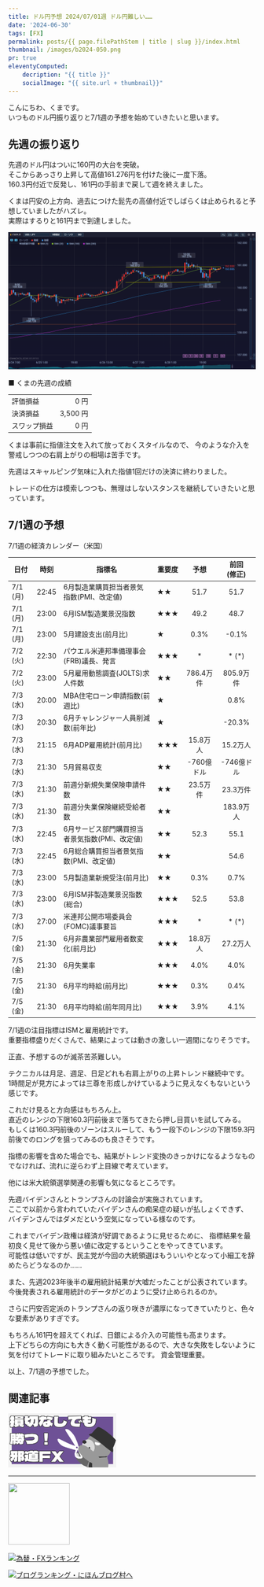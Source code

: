 ```yaml
---
title: ドル円予想 2024/07/01週 ドル円難しい……
date: '2024-06-30'
tags: [FX]
permalink: posts/{{ page.filePathStem | title | slug }}/index.html
thumbnail: /images/b2024-050.png
pr: true
eleventyComputed:
    decription: "{{ title }}"
    socialImage: "{{ site.url + thumbnail}}"
---
```


こんにちわ、くまです。<br/>
いつものドル円振り返りと7/1週の予想を始めていきたいと思います。

## 先週の振り返り

先週のドル円はついに160円の大台を突破。<br/>
そこからあっさり上昇して高値161.276円を付けた後に一度下落。<br/>
160.3円付近で反発し、161円の手前まで戻して週を終えました。

くまは円安の上方向、過去につけた髭先の高値付近でしばらくは止められると予想していましたがハズレ。<br/>
実際はするりと161円まで到達しました。


![](/images/b2024-050-01.png)


■ くまの先週の成績

<table style="min-width:18rem">
<tr>
    <td>評価損益</td>
    <td style="text-align:right">0 円</td>
</tr>
<tr><td>決済損益</td><td style="text-align:right">3,500 円</tr></tr>
<tr><td>スワップ損益</td><td style="text-align:right"> 0 円 </td></tr>
</table>

くまは事前に指値注文を入れて放っておくスタイルなので、
今のような介入を警戒しつつの右肩上がりの相場は苦手です。

先週はスキャルピング気味に入れた指値1回だけの決済に終わりました。

トレードの仕方は模索しつつも、無理はしないスタンスを継続していきたいと思っています。


## 7/1週の予想

7/1週の経済カレンダー（米国）

<div class="post__financial-calendar">

| 日付 | 時刻 | 指標名 | 重要度 | 予想 | 前回 <br/>(修正) |
|---|---|---|---|:---:|:---:|
| 7/1 (月) | 22:45 | 6月製造業購買担当者景気指数(PMI、改定値) | ★★ | 51.7 | 51.7 |
| 7/1 (月) | 23:00 | 6月ISM製造業景況指数 | ★★★ | 49.2 | 48.7 |
| 7/1 (月) | 23:00 | 5月建設支出(前月比) | ★ | 0.3% | -0.1% |
| 7/2 (火) | 22:30 | パウエル米連邦準備理事会(FRB)議長、発言 | ★★★ | * | * (*) |
| 7/2 (火) | 23:00 | 5月雇用動態調査(JOLTS)求人件数 | ★★ | 786.4万件 | 805.9万件 |
| 7/3 (水) | 20:00 | MBA住宅ローン申請指数(前週比) | ★ |  | 0.8% |
| 7/3 (水) | 20:30 | 6月チャレンジャー人員削減数(前年比) | ★ |  | -20.3% |
| 7/3 (水) | 21:15 | 6月ADP雇用統計(前月比) | ★★★ | 15.8万人 | 15.2万人 |
| 7/3 (水) | 21:30 | 5月貿易収支 | ★★ | -760億ドル | -746億ドル |
| 7/3 (水) | 21:30 | 前週分新規失業保険申請件数 | ★★ | 23.5万件 | 23.3万件 |
| 7/3 (水) | 21:30 | 前週分失業保険継続受給者数 | ★★ |  | 183.9万人 |
| 7/3 (水) | 22:45 | 6月サービス部門購買担当者景気指数(PMI、改定値) | ★★ | 52.3 | 55.1 |
| 7/3 (水) | 22:45 | 6月総合購買担当者景気指数(PMI、改定値) | ★★ |  | 54.6 |
| 7/3 (水) | 23:00 | 5月製造業新規受注(前月比) | ★★ | 0.3% | 0.7% |
| 7/3 (水) | 23:00 | 6月ISM非製造業景況指数(総合) | ★★★ | 52.5 | 53.8 |
| 7/3 (水) | 27:00 | 米連邦公開市場委員会(FOMC)議事要旨 | ★★★ | * | * (*) |
| 7/5 (金) | 21:30 | 6月非農業部門雇用者数変化(前月比) | ★★★ | 18.8万人 | 27.2万人 |
| 7/5 (金) | 21:30 | 6月失業率 | ★★★ | 4.0% | 4.0% |
| 7/5 (金) | 21:30 | 6月平均時給(前月比) | ★★★ | 0.3% | 0.4% |
| 7/5 (金) | 21:30 | 6月平均時給(前年同月比) | ★★★ | 3.9% | 4.1% |
</div>

7/1週の注目指標はISMと雇用統計です。<br/>
重要指標盛りだくさんで、結果によっては動きの激しい一週間になりそうです。

正直、予想するのが滅茶苦茶難しい。

テクニカルは月足、週足、日足どれも右肩上がりの上昇トレンド継続中です。<br/>
1時間足が見方によっては三尊を形成しかけているように見えなくもないという感じです。

これだけ見ると方向感はもちろん上。<br/>
直近のレンジの下限160.3円前後まで落ちてきたら押し目買いを試してみる。<br/>
もしくは160.3円前後のゾーンはスルーして、もう一段下のレンジの下限159.3円前後でのロングを狙ってみるのも良さそうです。

指標の影響を含めた場合でも、結果がトレンド変換のきっかけになるようなものでなければ、流れに逆らわず上目線で考えています。

他には米大統領選挙関連の影響も気になるところです。

先週バイデンさんとトランプさんの討論会が実施されています。<br/>
ここで以前から言われていたバイデンさんの痴呆症の疑いが払しょくできず、
バイデンさんではダメだという空気になっている様なのです。

これまでバイデン政権は経済が好調であるように見せるために、
指標結果を最初良く見せて後から悪い値に改定するということをやってきています。<br/>
可能性は低いですが、民主党が今回の大統領選はもういいやとなって小細工を辞めたらどうなるのか……<br/>

また、先週2023年後半の雇用統計結果が大嘘だったことが公表されています。<br/>
今後発表される雇用統計のデータがどのように受け止められるのか。

さらに円安否定派のトランプさんの返り咲きが濃厚になってきていたりと、色々な要素がありすぎです。

もちろん161円を超えてくれば、日銀による介入の可能性も高まります。<br/>
上下どちらの方向にも大きく動く可能性があるので、大きな失敗をしないように気を付けてトレードに取り組みたいところです。
資金管理重要。

以上、7/1週の予想でした。


## 関連記事

<a class="internal-link" href="/posts/posts2024-036/">
    <img src="/images/b2024-036.png">
</a>

<br/>
<hr/>

<a href="https://px.a8.net/svt/ejp?a8mat=3YYPVE+94NAPE+1WP2+61C2P" rel="nofollow">
<img border="0" width="125" height="125" alt="" src="https://www21.a8.net/svt/bgt?aid=240125306552&wid=001&eno=01&mid=s00000008903001014000&mc=1"></a>
<img border="0" width="1" height="1" src="https://www17.a8.net/0.gif?a8mat=3YYPVE+94NAPE+1WP2+61C2P" alt="">



<a href="https://blog.with2.net/link/?id=2111205&cid=1532" title="為替・FXランキング"><img alt="為替・FXランキング" width="110" height="31" src="https://blog.with2.net/img/banner/c/banner_1/br_c_1532_1.gif"></a>

<a href="https://blogmura.com/ranking/in?p_cid=11188911" target="_blank"><img src="https://b.blogmura.com/88_31.gif" width="88" height="31" border="0" alt="ブログランキング・にほんブログ村へ" /></a>


<style>
.internal-link {
    img { width: 220px; }
}
</style>